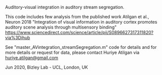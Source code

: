 Auditory-visual integration in auditory stream segregation. 

This code includes few analysis from the published work Atilgan et al., Neuron 2018 "Integration of visual information in auditory cortex promotes auditory scene analysis through multisensory binding"
                  https://www.sciencedirect.com/science/article/pii/S0896627317311820?via%3Dihub
 
See "master_AVintegration_streamSegregation.m" code for details and for more details or request for data, please contact Huriye Atilgan via huriye.atilgan@gmail.com



Jun 2020, Bizley Lab - UCL, London, UK
